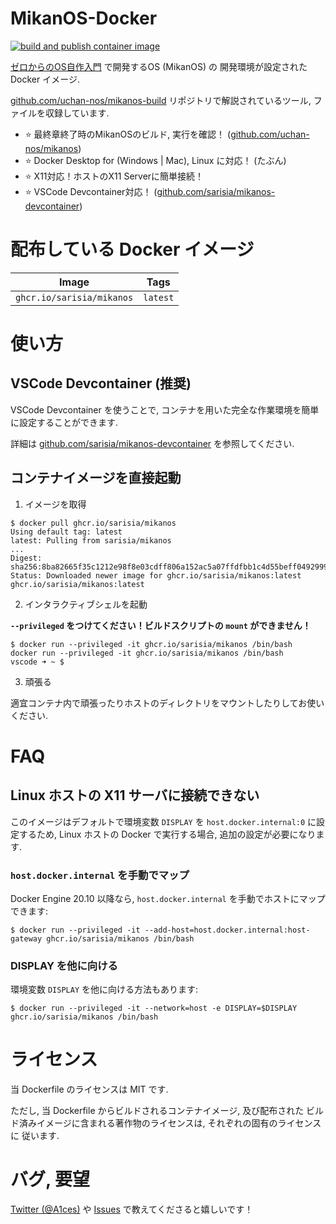 # MikanOS-Docker

[![build and publish container image](https://github.com/sarisia/mikanos-docker/actions/workflows/publish-image.yml/badge.svg)](https://github.com/sarisia/mikanos-docker/actions/workflows/publish-image.yml)

[ゼロからのOS自作入門](https://zero.osdev.jp/) で開発するOS (MikanOS) の
開発環境が設定された Docker イメージ.

[github.com/uchan-nos/mikanos-build](https://github.com/uchan-nos/mikanos-build)
リポジトリで解説されているツール, ファイルを収録しています.

<!--zenn--->

- :star: 最終章終了時のMikanOSのビルド, 実行を確認！ ([github.com/uchan-nos/mikanos](https://github.com/uchan-nos/mikanos))
- :star: Docker Desktop for (Windows | Mac), Linux に対応！ (たぶん)
- :star: X11対応！ホストのX11 Serverに簡単接続！
- :star: VSCode Devcontainer対応！ ([github.com/sarisia/mikanos-devcontainer](https://github.com/sarisia/mikanos-devcontainer))

# 配布している Docker イメージ

| Image | Tags |
| :---: | :--: |
| `ghcr.io/sarisia/mikanos` | `latest` |

# 使い方

## VSCode Devcontainer (推奨)

VSCode Devcontainer を使うことで,
コンテナを用いた完全な作業環境を簡単に設定することができます.

詳細は [github.com/sarisia/mikanos-devcontainer](https://github.com/sarisia/mikanos-devcontainer)
を参照してください.

## コンテナイメージを直接起動

1. イメージを取得

```
$ docker pull ghcr.io/sarisia/mikanos
Using default tag: latest
latest: Pulling from sarisia/mikanos
...
Digest: sha256:8ba82665f35c1212e98f8e03cdff806a152ac5a07ffdfbb1c4d55beff0492999
Status: Downloaded newer image for ghcr.io/sarisia/mikanos:latest
ghcr.io/sarisia/mikanos:latest
```

2. インタラクティブシェルを起動

**`--privileged` をつけてください！ビルドスクリプトの `mount` ができません！**

```
$ docker run --privileged -it ghcr.io/sarisia/mikanos /bin/bash
docker run --privileged -it ghcr.io/sarisia/mikanos /bin/bash
vscode ➜ ~ $ 
```

3. 頑張る

適宜コンテナ内で頑張ったりホストのディレクトリをマウントしたりしてお使いください.

# FAQ

## Linux ホストの X11 サーバに接続できない

このイメージはデフォルトで環境変数 `DISPLAY` を `host.docker.internal:0` に設定するため,
Linux ホストの Docker で実行する場合, 追加の設定が必要になります.

### `host.docker.internal` を手動でマップ

Docker Engine 20.10 以降なら, `host.docker.internal` を手動でホストにマップできます:

```
$ docker run --privileged -it --add-host=host.docker.internal:host-gateway ghcr.io/sarisia/mikanos /bin/bash
```

### DISPLAY を他に向ける

環境変数 `DISPLAY` を他に向ける方法もあります:

```
$ docker run --privileged -it --network=host -e DISPLAY=$DISPLAY ghcr.io/sarisia/mikanos /bin/bash
```

# ライセンス

当 Dockerfile のライセンスは MIT です.

ただし, 当 Dockerfile からビルドされるコンテナイメージ, 及び配布された
ビルド済みイメージに含まれる著作物のライセンスは, それぞれの固有のライセンスに
従います.

# バグ, 要望

[Twitter (@A1ces)](https://twitter.com/A1ces) や [Issues](https://github.com/sarisia/mikanos-docker/issues) で教えてくださると嬉しいです！
